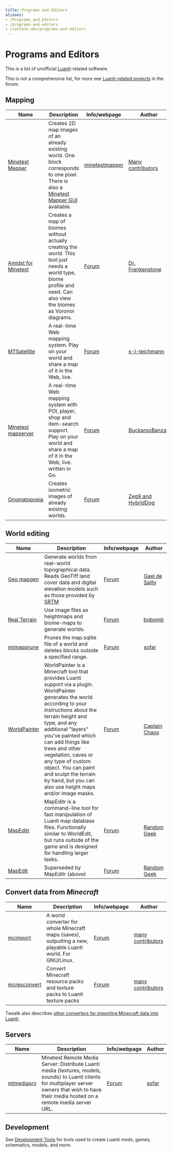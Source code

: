 ```yaml
---
title: Programs and Editors
aliases:
- /Programs_and_Editors
- /programs-and-editors
- /content-dev/programs-and-editors
---
```


# Programs and Editors

This is a list of unofficial [Luanti](/about/luanti)-related software.

This is not a comprehensive list, for more see [Luanti-related projects](https://forum.luanti.org/viewforum.php?f=14) in the forum.

Mapping
-------

Name | Description | Info/webpage | Author
--|--|--|--
[Minetest Mapper](https://github.com/luanti-org/minetestmapper) | Creates 2D map images of an already existing world. One block corresponds to one pixel. There is also a [Minetest Mapper GUI](https://forum.luanti.org/viewtopic.php?t=12139) available. | [minetestmapper](/for-server-hosts/minetestmapper) | [Many contributors](https://github.com/luanti-org/minetestmapper/graphs/contributors)
[Amidst for Minetest](https://github.com/Treer/Amidst-for-Minetest) | Creates a map of biomes without actually creating the world. This tool just needs a world type, biome profile and seed. Can also view the biomes as Voronoi diagrams. | [Forum](https://forum.luanti.org/viewtopic.php?t=19869) | [Dr. Frankenstone](https://forum.luanti.org/memberlist.php?mode=viewprofile&u=19464)
[MTSatellite](https://bitbucket.org/s_l_teichmann/mtsatellite/src/master/) | A real-time Web mapping system. Play on your world and share a map of it in the Web, live. | [Forum](https://forum.luanti.org/viewtopic.php?t=10278) | [s-l-teichmann](https://forum.luanti.org/memberlist.php?mode=viewprofile&u=11044)
[Minetest mapserver](https://github.com/minetest-mapserver/mapserver) | A real-time Web mapping system with POI, player, shop and item-search support. Play on your world and share a map of it in the Web, live. written in Go. | [Forum](https://forum.luanti.org/viewtopic.php?t=21999) | [BuckarooBanzay](https://forum.luanti.org/memberlist.php?mode=viewprofile&u=22999)
[Onomatopoeia](https://github.com/HybridDog/onomatopoeia) | Creates isometric images of already existing worlds. | [Forum](https://forum.luanti.org/viewtopic.php?t=18698) | [Zeg9 and HybridDog](https://github.com/HybridDog/onomatopoeia/graphs/contributors)

World editing
-------------

Name | Description | Info/webpage | Author
--|--|--|--
[Geo mapgen](https://github.com/gaelysam/geo-mapgen) | Generate worlds from real-world topographical data. Reads GeoTiff land cover data and digital elevation models such as those provided by [SRTM](http://srtm.csi.cgiar.org/SELECTION/inputCoord.asp) | [Forum](https://forum.luanti.org/viewtopic.php?t=19387) | [Gael de Sailly](https://forum.luanti.org/memberlist.php?mode=viewprofile&u=9067)
[Real Terrain](https://github.com/bobombolo/realterrain) | Use image files as heightmaps and biome-maps to generate worlds. | [Forum](https://forum.luanti.org/viewtopic.php?t=12666) | [bobomb](https://forum.luanti.org/memberlist.php?mode=viewprofile&u=15865)
[mtmapprune](https://github.com/minetest-tools/mtmapprune) | Prunes the map.sqlite file of a world and deletes blocks outside a specified range. | [Forum](https://forum.luanti.org/viewtopic.php?t=18579) | [sofar](https://github.com/sofar)
[WorldPainter](https://www.worldpainter.net/) | WorldPainter is a Minecraft tool that provides Luanti support via a plugin. WorldPainter generates the world according to your instructions about the terrain height and type, and any additional "layers" you've painted which can add things like trees and other vegetation, caves or any type of custom object. You can paint and sculpt the terrain by hand, but you can also use height maps and/or image masks. | [Forum](https://forum.luanti.org/viewtopic.php?t=16649) | [Captain Chaos](https://forum.luanti.org/memberlist.php?mode=viewprofile&u=20528)
[MapEditr](https://github.com/random-geek/MapEditr) | MapEditr is a command-line tool for fast manipulation of Luanti map database files. Functionally similar to WorldEdit, but runs outside of the game and is designed for handling larger tasks. | [Forum](https://forum.luanti.org/viewtopic.php?t=26803) | [Random Geek](https://forum.luanti.org/memberlist.php?mode=viewprofile&u=23195)
[MapEdit](https://github.com/random-geek/MapEdit) | Superseded by MapEditr (above) | [Forum](https://github.com/random-geek/MapEdit) | [Random Geek](https://forum.luanti.org/memberlist.php?mode=viewprofile&u=23195)

Convert data from _Minecraft_
-----------------------------


Name | Description | Info/webpage | Author
--|--|--|--
[mcimport](https://github.com/minetest-tools/mcimport) | A world converter for whole Minecraft maps (saves), outputting a new, playable Luanti world. For GNU/Linux. | [Forum](https://forum.luanti.org/viewtopic.php?f=14&t=13709) | [many contributors](https://github.com/minetest-tools/mcimport/graphs/contributors)
[mcresconvert](https://github.com/minetest-tools/mcresconvert) | Convert Minecraft resource packs and texture packs to Luanti texture packs | [Forum](https://forum.luanti.org/viewtopic.php?f=4&t=14283) | [many contributors](https://github.com/minetest-tools/mcresconvert/graphs/contributors)

Twoelk also describes [other converters for importing Minecraft data into Luanti](https://forum.luanti.org/viewtopic.php?p=251194&sid=8558c08027ecfd8d6f08620c9344882f#p251194).

Servers
-------

Name | Description | Info/webpage | Author
--|--|--|--
[mtmediasrv](https://github.com/minetest-tools/mtmediasrv) | Minetest Remote Media Server: Distribute Luanti media (textures, models, sounds) to Luanti clients for multiplayer server owners that wish to have their media hosted on a remote media server URL. | [Forum](https://forum.luanti.org/viewtopic.php?f=14&t=17411) | [sofar](https://github.com/sofar)

Development
-----------

See [Development Tools](/development-tools) for tools used to create Luanti mods, games, schematics, models, and more.
